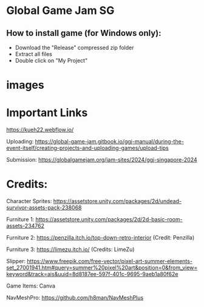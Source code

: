 # Global Game Jam SG

## How to install game (for Windows only):

- Download the "Release" compressed zip folder
- Extract all files
- Double click on "My Project"

# images
<!-- 
![image1](https://your-copied-image-address)
![image2](https://your-copied-image-address)
![image3](https://your-copied-image-address)
![image4](https://your-copied-image-address)
![image5](https://your-copied-image-address)
![image6](https://your-copied-image-address) -->

# Important Links

https://kueh22.webflow.io/

Uploading: https://global-game-jam.gitbook.io/ggj-manual/during-the-event-itself/creating-projects-and-uploading-games/upload-tips

Submission: https://globalgamejam.org/jam-sites/2024/ggj-singapore-2024

# Credits:

Character Sprites: https://assetstore.unity.com/packages/2d/undead-survivor-assets-pack-238068

Furniture 1: https://assetstore.unity.com/packages/2d/2d-basic-room-assets-234762

Furniture 2: https://penzilla.itch.io/top-down-retro-interior (Credit: Penzilla)

Furniture 3: https://limezu.itch.io/ (Credits: LimeZu)

Slipper: https://www.freepik.com/free-vector/pixel-art-summer-elements-set_27001941.htm#query=summer%20pixel%20art&position=0&from_view=keyword&track=ais&uuid=8d8187ee-597f-401c-9695-9aeb1a80f62e

Game Items: Canva

NavMeshPro: https://github.com/h8man/NavMeshPlus
